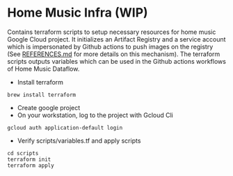 
# Home Music Infra (WIP)

Contains terraform scripts to setup necessary resources for home music Google Cloud project. It initializes
an Artifact Registry and a service account which is impersonated by Github actions to push images on the registry
(See [REFERENCES.md](REFERENCES.md) for more details on this mechanism).
The terraform scripts outputs variables which can be used in the Github actions workflows of Home Music Dataflow.

- Install terraform

```
brew install terraform
```

- Create google project
- On your workstation, log to the project with Gcloud Cli

```
gcloud auth application-default login
```

- Verify scripts/variables.tf and apply scripts

```
cd scripts
terraform init
terraform apply
```
